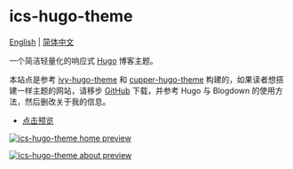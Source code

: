 # ics-hugo-theme

[English](README.en.md) | [简体中文](README.md)

一个简洁轻量化的响应式 [Hugo](https://gohugo.io/) 博客主题。

本站点是参考 [ivy-hugo-theme](https://github.com/shenweiyan/ivy-hugo-theme) 和 [cupper-hugo-theme](https://github.com/shenweiyan/cupper-hugo-theme) 构建的，如果读者想搭建一样主题的网站，请移步 [GitHub](https://github.com/shenweiyan/ics-hugo-theme) 下载，并参考 Hugo 与 Blogdown 的使用方法，然后删改关于我的信息。

- [点击预览](https://shenweiyan.github.io/ICS-Hugo-Theme/)

[![ics-hugo-theme home preview](https://shenweiyan.github.io/ICS-Hugo-Theme/img/ics-hugo-theme-home.png "ics-hugo-theme template preview")](https://shenweiyan.github.io/ICS-Hugo-Theme/)

[![ics-hugo-theme about preview](https://shenweiyan.github.io/ICS-Hugo-Theme/img/ics-hugo-theme-about.png "ics-hugo-theme template preview")](hhttps://shenweiyan.github.io/ICS-Hugo-Theme/)
